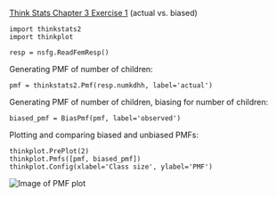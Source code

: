 [Think Stats Chapter 3 Exercise 1](http://greenteapress.com/thinkstats2/html/thinkstats2004.html#toc31) (actual vs. biased)


	import thinkstats2
	import thinkplot	
	
	resp = nsfg.ReadFemResp()

Generating PMF of number of children:

	pmf = thinkstats2.Pmf(resp.numkdhh, label='actual')

Generating PMF of number of children, biasing for number of children:

	biased_pmf = BiasPmf(pmf, label='observed')

Plotting and comparing biased and unbiased PMFs:

	thinkplot.PrePlot(2)
	thinkplot.Pmfs([pmf, biased_pmf])
	thinkplot.Config(xlabel='Class size', ylabel='PMF')

![Image of PMF plot](/Users/Noah/Documents/dsp/lessons/statistics/chp3_Q1.png)
